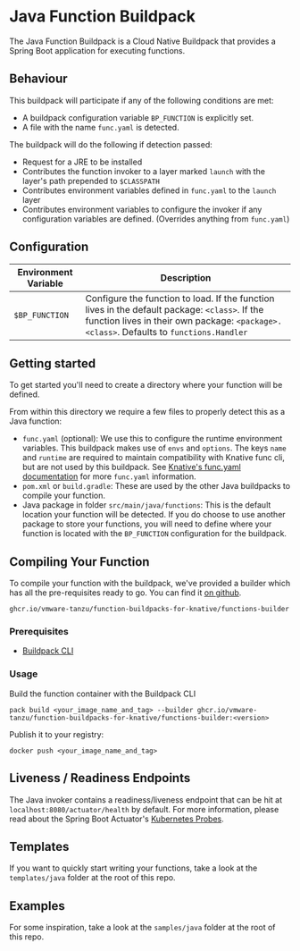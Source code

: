 # Java Function Buildpack

The Java Function Buildpack is a Cloud Native Buildpack that provides a Spring Boot application for executing functions.

## Behaviour
This buildpack will participate if any of the following conditions are met:
* A buildpack configuration variable `BP_FUNCTION` is explicitly set.
* A file with the name `func.yaml` is detected.

The buildpack will do the following if detection passed:
* Request for a JRE to be installed
* Contributes the function invoker to a layer marked `launch` with the layer's path prepended to `$CLASSPATH`
* Contributes environment variables defined in `func.yaml` to the `launch` layer
* Contributes environment variables to configure the invoker if any configuration variables are defined. (Overrides anything from `func.yaml`)

## Configuration

| Environment Variable | Description |
|----------------------|-------------|
| `$BP_FUNCTION` | Configure the function to load. If the function lives in the default package: `<class>`. If the function lives in their own package: `<package>.<class>`. Defaults to `functions.Handler` |

## Getting started
To get started you'll need to create a directory where your function will be defined.

From within this directory we require a few files to properly detect this as a Java function:
* `func.yaml` (optional): We use this to configure the runtime environment variables.
  This buildpack makes use of `envs` and `options`. The keys `name` and `runtime` are required to maintain compatibility with Knative func cli, but are not used by this buildpack.
  See [Knative's func.yaml documentation](https://github.com/knative/func/blob/main/docs/reference/func_yaml.md)
  for more `func.yaml` information.
* `pom.xml` or `build.gradle`: These are used by the other Java buildpacks to compile your function.
* Java package in folder `src/main/java/functions`: This is the default location your function will be detected. If you do choose to use another package to store your functions, you will need to define where your function is located with the `BP_FUNCTION` configuration for the buildpack.

## Compiling Your Function
To compile your function with the buildpack, we've provided a builder which has all the pre-requisites ready to go.
You can find it [on github](https://github.com/vmware-tanzu/function-buildpacks-for-knative/pkgs/container/function-buildpacks-for-knative%2Ffunctions-builder).

```
ghcr.io/vmware-tanzu/function-buildpacks-for-knative/functions-builder
```

### Prerequisites
* [Buildpack CLI](https://buildpacks.io/docs/tools/pack/)

### <a name="usage"></a> Usage
Build the function container with the Buildpack CLI
```
pack build <your_image_name_and_tag> --builder ghcr.io/vmware-tanzu/function-buildpacks-for-knative/functions-builder:<version>
```

Publish it to your registry:
```
docker push <your_image_name_and_tag>
```

## Liveness / Readiness Endpoints

The Java invoker contains a readiness/liveness endpoint that can be hit at `localhost:8080/actuator/health` by default. For more information, please read about the Spring Boot Actuator's [Kubernetes Probes](https://docs.spring.io/spring-boot/docs/2.3.0.RELEASE/reference/html/production-ready-features.html#production-ready-kubernetes-probes).

## Templates
If you want to quickly start writing your functions, take a look at the `templates/java` folder at the root of this repo.

## Examples
For some inspiration, take a look at the `samples/java` folder at the root of this repo.
